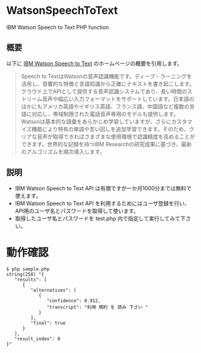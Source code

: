 # WatsonSpeechToText
IBM Watson Speech to Text PHP function
## 概要
以下に [IBM Watson Speech to Text](https://www.ibm.com/watson/jp-ja/developercloud/speech-to-text.html) のホームページの概要を引用します。
>Speech to TextはWatsonの音声認識機能です。ディープ・ラーニングを活用し、音響的な特徴と言語知識から正確にテキストを書き起こします。クラウド上でAPIとして提供する音声認識システムであり、長い時間のストリーム音声や幅広い入力フォーマットをサポートしています。日本語のほかにもアメリカ英語やイギリス英語、フランス語、中国語など複数の言語に対応し、帯域制限された電話音声専用のモデルも提供します。Watsonは基本的な語彙をあらかじめ学習していますが、さらにカスタマイズ機能により特有の単語や言い回しを追加学習できます。そのため、クリアな音声が取得できればさまざまな使用環境で認識精度を高めることができます。世界的な記録を持つIBM Researchの研究成果に基づき、最新のアルゴリズムを順次導入します。
## 説明
- IBM Watson Speech to Text API は有償ですが一か月1000分までは無料で使えます。
- IBM Watson Speech to Text API を利用するためにはユーザ登録を行い、API用のユーザ名とパスワードを取得して使います。
- 取得したユーザ名とパスワードを test.php 内で指定して実行してみて下さい。
# 動作確認
~~~
$ php sample.php
string(258) "{
   "results": [
      {
         "alternatives": [
            {
               "confidence": 0.912, 
               "transcript": "利用 規約 を 読み 下さい "
            }
         ], 
         "final": true
      }
   ], 
   "result_index": 0
}"
~~~

